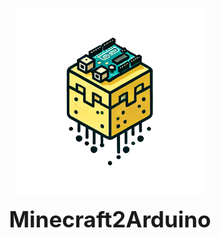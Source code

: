 <p align="center">
  <img src="doc/m2a_logo.png" width="300" height="300" />
</p>

<p align="center">
  <strong><span style="font-size: 2.5em;">Minecraft2Arduino</span></strong>
</p>
